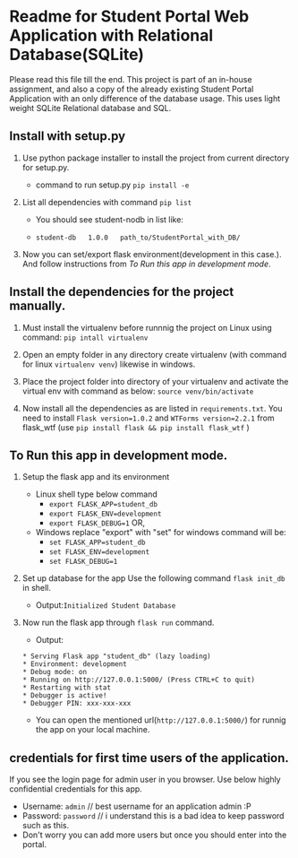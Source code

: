# Readme for Student Portal Web Application with Relational Database(SQLite)

Please read this file till the end. This project is part of an in-house assignment, and also a copy of the already existing Student Portal Application with an only difference of the database usage. This uses light weight SQLite Relational database and SQL.

## Install with setup.py
1. Use python package installer to install the project from current directory for setup.py.
   - command to run setup.py ```pip install -e```

2. List all dependencies with command ```pip list```
   - You should see student-nodb in list like:

   - `student-db   1.0.0   path_to/StudentPortal_with_DB/`

3. Now you can set/export flask environment(development in this case.). And follow instructions from _To Run this app in development mode_.


## Install the dependencies for the project manually.
1. Must install the virtualenv before runnnig the project on Linux using command:
  ```pip intall virtualenv```
  
2. Open an empty folder in any directory create virtualenv (with command for linux ```virtualenv venv```) likewise in windows.

3. Place the project folder into directory of your virtualenv and activate the virtual env with command as below:
  ```source venv/bin/activate```
  
4. Now install all the dependencies as are listed in ```requirements.txt```. You need to install `Flask version=1.0.2` and `WTForms version=2.2.1` from flask_wtf (use ```pip install flask && pip install flask_wtf``` )
   

## To Run this app in development mode.
1. Setup the flask app and its environment
   - Linux shell type below command
     - ```export FLASK_APP=student_db```
     - ```export FLASK_ENV=development``` 
     - ```export FLASK_DEBUG=1``` OR,
   - Windows replace "export" with "set" for windows command will be:
     - ```set FLASK_APP=student_db```
     - ```set FLASK_ENV=development``` 
     - ```set FLASK_DEBUG=1```
    
2. Set up database for the app Use the following command ```flask init_db``` in shell.
   - Output:`Initialized Student Database`
  
3. Now run the flask app through ```flask run``` command.
   - Output:
   ```
   * Serving Flask app "student_db" (lazy loading)
   * Environment: development
   * Debug mode: on
   * Running on http://127.0.0.1:5000/ (Press CTRL+C to quit)
   * Restarting with stat
   * Debugger is active!
   * Debugger PIN: xxx-xxx-xxx
   ```
   - You can open the mentioned url(`http://127.0.0.1:5000/`) for runnig the app on your local machine.
  

## credentials for first time users of the application. 
If you see the login page for admin user in you browser. Use below highly confidential credentials for this app.
- Username: ```admin```    // best username for an application admin :P
- Password: ```password``` // i understand this is a bad idea to keep password such as this.
- Don't worry you can add more users but once you should enter into the portal. 
